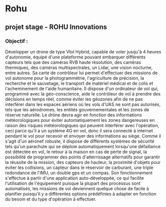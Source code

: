 # Rohu
## projet stage - ROHU Innovations

### Objectif : 
Développer un drone de type Vtol Hybrid, capable de voler jusqu'à 4 heures d'autonomie, équipé d'une plateforme pouvant embarquer différents capteurs tels que des caméras RVB haute résolution, des caméras thermiques, des caméras multispectrales, un Lidar, une vision nocturne, entre autres. Sa carte de contrôleur lui permet d'effectuer des missions de vol autonome pour la photogrammétrie, l'agriculture de précision, la recherche et le sauvetage, le transport de matériel médical et de colis et l'acheminement de l'aide humanitaire. Il dispose d'un ordinateur de vol qui, programmé avec la géo-conscience, aide le contrôleur de vol à prendre des décisions en temps réel, comme éviter les géozones afin de ne pas interférer dans les espaces aériens où les vols d'UAS ne sont pas autorisés, tels que les aérodromes, les entités gouvernementales et les zones de réserve naturelle. Le drône devra agir en fonction des informations météorologiques pour éviter automatiquement les zones dangereuses en raison des risques météorologiques qui peuvent interférer avec l'opération, ceci parce qu'il a un système 4G en vol, donc il sera connecté à internet pendant le vol pour recevoir et envoyer des informations au siège. Comme il s'agit d'un aéronef robuste, il dispose de différents systèmes de sécurité tels qu'un parachute qui se déploie automatiquement lorsqu'une défaillance est détectée en vol, le retour à la maison en cas de perte de signal, la possibilité de programmer des points d'atterrissage alternatifs pour garantir la réussite de la mission, des capteurs de hauteur, la proximité d'objets pour éviter les collisions, un capteur dans le réservoir de carburant, une triple redondance de l'IMU, un double gps et un compas. Son fonctionnement s'effectue à partir d'une application auto-développée, ce qui facilite l'utilisation de l'équipement puisque la plupart des processus sont automatisés, les missions de vol deviennent quelque chose de facile à planifier puisqu'il y a différentes options prédéfinies à adapter en fonction du besoin et du type d'opération à effectuer.
